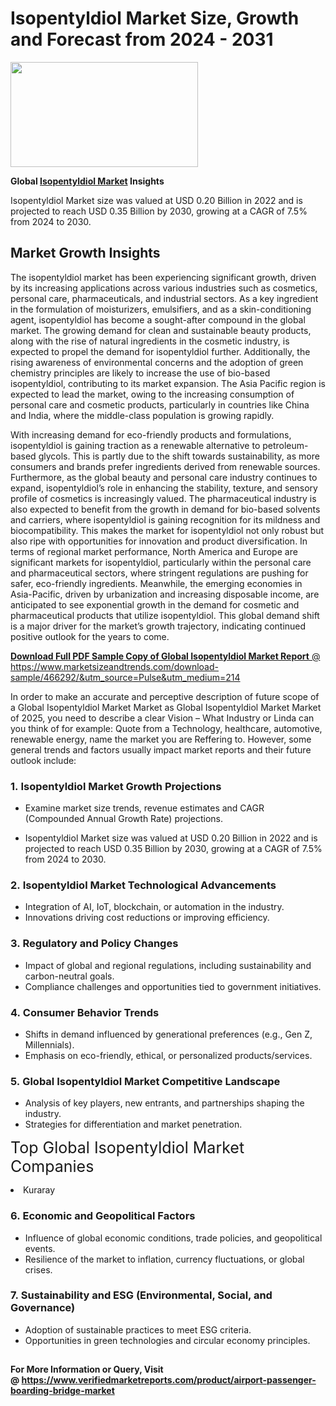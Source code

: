 <H1>Isopentyldiol Market Size, Growth and Forecast from 2024 - 2031</H1><img class="aligncenter size-medium wp-image-584254" src="https://thirdeyenews.in/wp-content/uploads/2024/09/Global-Market-Research-300x168.jpeg" alt="" width="300" height="168" /><p><strong>Global&nbsp;<a href="https://www.marketsizeandtrends.com/download-sample/466292/&amp;utm_source=Pulse&amp;utm_medium=214">Isopentyldiol Market</a> Insights</strong></p><p>Isopentyldiol Market size was valued at USD 0.20 Billion in 2022 and is projected to reach USD 0.35 Billion by 2030, growing at a CAGR of 7.5% from 2024 to 2030.</p><p><h2>Market Growth Insights</h2> <p>The isopentyldiol market has been experiencing significant growth, driven by its increasing applications across various industries such as cosmetics, personal care, pharmaceuticals, and industrial sectors. As a key ingredient in the formulation of moisturizers, emulsifiers, and as a skin-conditioning agent, isopentyldiol has become a sought-after compound in the global market. The growing demand for clean and sustainable beauty products, along with the rise of natural ingredients in the cosmetic industry, is expected to propel the demand for isopentyldiol further. Additionally, the rising awareness of environmental concerns and the adoption of green chemistry principles are likely to increase the use of bio-based isopentyldiol, contributing to its market expansion. The Asia Pacific region is expected to lead the market, owing to the increasing consumption of personal care and cosmetic products, particularly in countries like China and India, where the middle-class population is growing rapidly.</p> <p><a href="#"></a></p> <p>With increasing demand for eco-friendly products and formulations, isopentyldiol is gaining traction as a renewable alternative to petroleum-based glycols. This is partly due to the shift towards sustainability, as more consumers and brands prefer ingredients derived from renewable sources. Furthermore, as the global beauty and personal care industry continues to expand, isopentyldiol’s role in enhancing the stability, texture, and sensory profile of cosmetics is increasingly valued. The pharmaceutical industry is also expected to benefit from the growth in demand for bio-based solvents and carriers, where isopentyldiol is gaining recognition for its mildness and biocompatibility. This makes the market for isopentyldiol not only robust but also ripe with opportunities for innovation and product diversification. In terms of regional market performance, North America and Europe are significant markets for isopentyldiol, particularly within the personal care and pharmaceutical sectors, where stringent regulations are pushing for safer, eco-friendly ingredients. Meanwhile, the emerging economies in Asia-Pacific, driven by urbanization and increasing disposable income, are anticipated to see exponential growth in the demand for cosmetic and pharmaceutical products that utilize isopentyldiol. This global demand shift is a major driver for the market’s growth trajectory, indicating continued positive outlook for the years to come.</p> <p><a href="#"></p><p><span class=""><strong>Download Full PDF Sample Copy of Global Isopentyldiol Market Report</strong> @ <a href="https://www.marketsizeandtrends.com/download-sample/466292/&amp;utm_source=Pulse&amp;utm_medium=214" target="_blank">https://www.marketsizeandtrends.com/download-sample/466292/&amp;utm_source=Pulse&amp;utm_medium=214</a></span></p><p>In order to make an accurate and perceptive description of future scope of a Global&nbsp;Isopentyldiol Market Market as Global&nbsp;Isopentyldiol Market Market of 2025, you need to describe a clear Vision &ndash; What Industry or Linda can you think of for example: Quote from a Technology, healthcare, automotive, renewable energy, name the market you are Reffering to. However, some general trends and factors usually impact market reports and their future outlook include:</p><h3>1.&nbsp;<strong>Isopentyldiol Market Growth Projections</strong></h3><ul><li>Examine market size trends, revenue estimates and CAGR (Compounded Annual Growth Rate) projections.</li><li><p>Isopentyldiol Market size was valued at USD 0.20 Billion in 2022 and is projected to reach USD 0.35 Billion by 2030, growing at a CAGR of 7.5% from 2024 to 2030.</p></li></ul><h3>2.&nbsp;<strong>Isopentyldiol Market Technological Advancements</strong></h3><ul><li>Integration of AI, IoT, blockchain, or automation in the industry.</li><li>Innovations driving cost reductions or improving efficiency.</li></ul><h3>3.&nbsp;<strong>Regulatory and Policy Changes</strong></h3><ul><li>Impact of global and regional regulations, including sustainability and carbon-neutral goals.</li><li>Compliance challenges and opportunities tied to government initiatives.</li></ul><h3>4.&nbsp;<strong>Consumer Behavior Trends</strong></h3><ul><li>Shifts in demand influenced by generational preferences (e.g., Gen Z, Millennials).</li><li>Emphasis on eco-friendly, ethical, or personalized products/services.</li></ul><h3>5.&nbsp;<strong>Global Isopentyldiol Market Competitive Landscape</strong></h3><ul><li>Analysis of key players, new entrants, and partnerships shaping the industry.</li><li>Strategies for differentiation and market penetration.</li></ul><p data-pm-slice="1 1 []"><span style="color: inherit; font-family: inherit; font-size: 25px;">Top Global Isopentyldiol Market Companies</span></p><div class="" data-test-id=""><p><li>Kuraray</li></p></div><h3>6.&nbsp;<strong>Economic and Geopolitical Factors</strong></h3><ul><li>Influence of global economic conditions, trade policies, and geopolitical events.</li><li>Resilience of the market to inflation, currency fluctuations, or global crises.</li></ul><h3>7.&nbsp;<strong>Sustainability and ESG (Environmental, Social, and Governance)</strong></h3><ul><li>Adoption of sustainable practices to meet ESG criteria.</li><li>Opportunities in green technologies and circular economy principles.</li></ul><h2><strong style="font-size: 14px;">For More Information or Query, Visit @&nbsp;</strong><a style="background-color: #ffffff; font-size: 14px;" href="https://www.marketsizeandtrends.com/report/isopentyldiol-market/" target="_blank">https://www.verifiedmarketreports.com/product/airport-passenger-boarding-bridge-market</a></h2>
